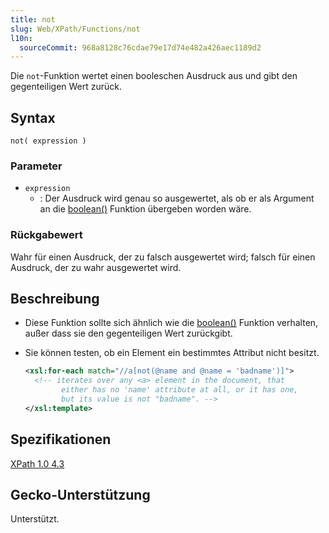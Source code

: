 ```yaml
---
title: not
slug: Web/XPath/Functions/not
l10n:
  sourceCommit: 968a8128c76cdae79e17d74e482a426aec1189d2
---
```


Die `not`-Funktion wertet einen booleschen Ausdruck aus und gibt den gegenteiligen Wert zurück.

## Syntax

```plain
not( expression )
```

### Parameter

- `expression`
  - : Der Ausdruck wird genau so ausgewertet, als ob er als Argument an die [boolean()](/de/docs/Web/XPath/Functions/boolean) Funktion übergeben worden wäre.

### Rückgabewert

Wahr für einen Ausdruck, der zu falsch ausgewertet wird; falsch für einen Ausdruck, der zu wahr ausgewertet wird.

## Beschreibung

- Diese Funktion sollte sich ähnlich wie die [boolean()](/de/docs/Web/XPath/Functions/boolean) Funktion verhalten, außer dass sie den gegenteiligen Wert zurückgibt.
- Sie können testen, ob ein Element ein bestimmtes Attribut nicht besitzt.

  ```xml
  <xsl:for-each match="//a[not(@name and @name = 'badname')]">
    <!-- iterates over any <a> element in the document, that
          either has no 'name' attribute at all, or it has one,
          but its value is not "badname". -->
  </xsl:template>
  ```

## Spezifikationen

[XPath 1.0 4.3](https://www.w3.org/TR/1999/REC-xpath-19991116/#function-not)

## Gecko-Unterstützung

Unterstützt.
